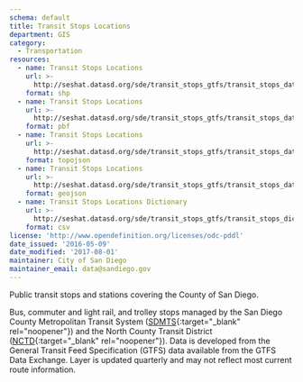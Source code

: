 ```yaml
---
schema: default
title: Transit Stops Locations
department: GIS
category:
  - Transportation
resources:
  - name: Transit Stops Locations
    url: >-
      http://seshat.datasd.org/sde/transit_stops_gtfs/transit_stops_datasd.zip
    format: shp
  - name: Transit Stops Locations
    url: >-
      http://seshat.datasd.org/sde/transit_stops_gtfs/transit_stops_datasd.pbf
    format: pbf
  - name: Transit Stops Locations
    url: >-
      http://seshat.datasd.org/sde/transit_stops_gtfs/transit_stops_datasd.topojson
    format: topojson
  - name: Transit Stops Locations
    url: >-
      http://seshat.datasd.org/sde/transit_stops_gtfs/transit_stops_datasd.geojson
    format: geojson
  - name: Transit Stops Locations Dictionary
    url: >-
      http://seshat.datasd.org/sde/transit_stops_gtfs/transit_stops_dictionary_datasd.csv
    format: csv
license: 'http://www.opendefinition.org/licenses/odc-pddl'
date_issued: '2016-05-09'
date_modified: '2017-08-01'
maintainer: City of San Diego
maintainer_email: data@sandiego.gov
---
```

Public transit stops and stations covering the County of San Diego.
<!--more-->
Bus, commuter and light rail, and trolley stops managed by the San Diego
County Metropolitan Transit System ([SDMTS]('https://www.sdmts.com/'){:target="_blank" rel="noopener"})
and the North County Transit District ([NCTD](http://www.gonctd.com/){:target="_blank" rel="noopener"}).
Data is developed from the General Transit Feed Specification (GTFS) data
available from the GTFS Data Exchange. Layer is updated quarterly and
may not reflect most current route information.
